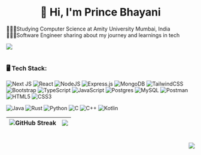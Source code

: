 <h1 align="center">👋 Hi, I'm Prince Bhayani</h1>

👨🏻‍🎓Studying Computer Science at Amity University Mumbai, India <br>
👨🏻‍💻Software Engineer sharing about my journey and learnings in tech <br>


![](https://github-readme-stats.vercel.app/api?username=princebhayani1902&theme=buefy&hide_border=false&include_all_commits=false&count_private=false&rank_icon=percentile&show_icons=true)<br/>
#
### 🖥️ Tech Stack:
![Next JS](https://img.shields.io/badge/Next-black?style=for-the-badge&logo=next.js&logoColor=white)
![React](https://img.shields.io/badge/react-%2320232a.svg?style=for-the-badge&logo=react&logoColor=%2361DAFB) ![NodeJS](https://img.shields.io/badge/node.js-6DA55F?style=for-the-badge&logo=node.js&logoColor=white)
![Express.js](https://img.shields.io/badge/express.js-%23404d59.svg?style=for-the-badge&logo=express&logoColor=%2361DAFB) ![MongoDB](https://img.shields.io/badge/MongoDB-%234ea94b.svg?style=for-the-badge&logo=mongodb&logoColor=white)
![TailwindCSS](https://img.shields.io/badge/tailwindcss-%2338B2AC.svg?style=for-the-badge&logo=tailwind-css&logoColor=white)
![Bootstrap](https://img.shields.io/badge/bootstrap-%238511FA.svg?style=for-the-badge&logo=bootstrap&logoColor=white)
![TypeScript](https://img.shields.io/badge/typescript-%23007ACC.svg?style=for-the-badge&logo=typescript&logoColor=white)
![JavaScript](https://img.shields.io/badge/javascript-%23323330.svg?style=for-the-badge&logo=javascript&logoColor=%23F7DF1E)
![Postgres](https://img.shields.io/badge/postgres-%23316192.svg?style=for-the-badge&logo=postgresql&logoColor=white)
![MySQL](https://img.shields.io/badge/mysql-%2300000f.svg?style=for-the-badge&logo=mysql&logoColor=white) ![Postman](https://img.shields.io/badge/Postman-FF6C37?style=for-the-badge&logo=postman&logoColor=white)
![HTML5](https://img.shields.io/badge/html5-%23E34F26.svg?style=for-the-badge&logo=html5&logoColor=white)
![CSS3](https://img.shields.io/badge/css3-%231572B6.svg?style=for-the-badge&logo=css3&logoColor=white) 


![Java](https://img.shields.io/badge/java-%23ED8B00.svg?style=for-the-badge&logo=openjdk&logoColor=white) ![Rust](https://img.shields.io/badge/rust-%23000000.svg?style=for-the-badge&logo=rust&logoColor=white) ![Python](https://img.shields.io/badge/python-3670A0?style=for-the-badge&logo=python&logoColor=ffdd54) ![C](https://img.shields.io/badge/c-%2300599C.svg?style=for-the-badge&logo=c&logoColor=white) ![C++](https://img.shields.io/badge/c++-%2300599C.svg?style=for-the-badge&logo=c%2B%2B&logoColor=white)  ![Kotlin](https://img.shields.io/badge/kotlin-%237F52FF.svg?style=for-the-badge&logo=kotlin&logoColor=white) 

| <div>![GitHub Streak](https://streak-stats.demolab.com/?user=princebhayani1902&theme=buefy&hide_border=true&)</div> | <div><img align="center" src="https://github-readme-stats.vercel.app/api/top-langs/?username=princebhayani1902&layout=compact&theme=buefy&hide_border=true" /></div> |
| ------------- | ------------- |

#
<p align="right"><img src="https://komarev.com/ghpvc/?username=princebhayani1902&color=blueviolet&&style=flat&label=Crashed" /></p>

